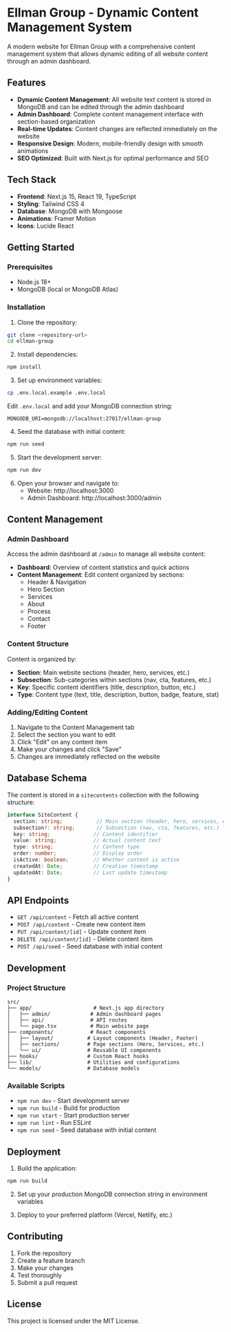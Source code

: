 # Ellman Group - Dynamic Content Management System

A modern website for Ellman Group with a comprehensive content management system that allows dynamic editing of all website content through an admin dashboard.

## Features

- **Dynamic Content Management**: All website text content is stored in MongoDB and can be edited through the admin dashboard
- **Admin Dashboard**: Complete content management interface with section-based organization
- **Real-time Updates**: Content changes are reflected immediately on the website
- **Responsive Design**: Modern, mobile-friendly design with smooth animations
- **SEO Optimized**: Built with Next.js for optimal performance and SEO

## Tech Stack

- **Frontend**: Next.js 15, React 19, TypeScript
- **Styling**: Tailwind CSS 4
- **Database**: MongoDB with Mongoose
- **Animations**: Framer Motion
- **Icons**: Lucide React

## Getting Started

### Prerequisites

- Node.js 18+ 
- MongoDB (local or MongoDB Atlas)

### Installation

1. Clone the repository:
```bash
git clone <repository-url>
cd ellman-group
```

2. Install dependencies:
```bash
npm install
```

3. Set up environment variables:
```bash
cp .env.local.example .env.local
```

Edit `.env.local` and add your MongoDB connection string:
```
MONGODB_URI=mongodb://localhost:27017/ellman-group
```

4. Seed the database with initial content:
```bash
npm run seed
```

5. Start the development server:
```bash
npm run dev
```

6. Open your browser and navigate to:
   - Website: http://localhost:3000
   - Admin Dashboard: http://localhost:3000/admin

## Content Management

### Admin Dashboard

Access the admin dashboard at `/admin` to manage all website content:

- **Dashboard**: Overview of content statistics and quick actions
- **Content Management**: Edit content organized by sections:
  - Header & Navigation
  - Hero Section
  - Services
  - About
  - Process
  - Contact
  - Footer

### Content Structure

Content is organized by:
- **Section**: Main website sections (header, hero, services, etc.)
- **Subsection**: Sub-categories within sections (nav, cta, features, etc.)
- **Key**: Specific content identifiers (title, description, button, etc.)
- **Type**: Content type (text, title, description, button, badge, feature, stat)

### Adding/Editing Content

1. Navigate to the Content Management tab
2. Select the section you want to edit
3. Click "Edit" on any content item
4. Make your changes and click "Save"
5. Changes are immediately reflected on the website

## Database Schema

The content is stored in a `sitecontents` collection with the following structure:

```typescript
interface SiteContent {
  section: string;           // Main section (header, hero, services, etc.)
  subsection?: string;       // Subsection (nav, cta, features, etc.)
  key: string;              // Content identifier
  value: string;            // Actual content text
  type: string;             // Content type
  order: number;            // Display order
  isActive: boolean;        // Whether content is active
  createdAt: Date;          // Creation timestamp
  updatedAt: Date;          // Last update timestamp
}
```

## API Endpoints

- `GET /api/content` - Fetch all active content
- `POST /api/content` - Create new content item
- `PUT /api/content/[id]` - Update content item
- `DELETE /api/content/[id]` - Delete content item
- `POST /api/seed` - Seed database with initial content

## Development

### Project Structure

```
src/
├── app/                    # Next.js app directory
│   ├── admin/             # Admin dashboard pages
│   ├── api/               # API routes
│   └── page.tsx           # Main website page
├── components/            # React components
│   ├── layout/           # Layout components (Header, Footer)
│   ├── sections/         # Page sections (Hero, Services, etc.)
│   └── ui/               # Reusable UI components
├── hooks/                # Custom React hooks
├── lib/                  # Utilities and configurations
└── models/               # Database models
```

### Available Scripts

- `npm run dev` - Start development server
- `npm run build` - Build for production
- `npm run start` - Start production server
- `npm run lint` - Run ESLint
- `npm run seed` - Seed database with initial content

## Deployment

1. Build the application:
```bash
npm run build
```

2. Set up your production MongoDB connection string in environment variables

3. Deploy to your preferred platform (Vercel, Netlify, etc.)

## Contributing

1. Fork the repository
2. Create a feature branch
3. Make your changes
4. Test thoroughly
5. Submit a pull request

## License

This project is licensed under the MIT License.
